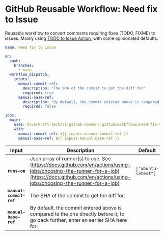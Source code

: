 <!-- start branding -->
<!-- end branding -->
<!-- start title -->

# GitHub Reusable Workflow: Need fix to Issue

<!-- end title -->
<!-- start badges -->
<!-- end badges -->
<!-- start description -->

Reusable workflow to convert comments requiring fixes (TODO, FIXME) to issues.
Mainly using [TODO to Issue Action](https://github.com/alstr/todo-to-issue-action), with some opinionated defaults.

<!-- end description -->
<!-- start contents -->
<!-- end contents -->
<!-- start usage -->

```yaml
name: Need fix to Issue

on:
  push:
    branches:
      - main
  workflow_dispatch:
    inputs:
      manual-commit-ref:
        description: "The SHA of the commit to get the diff for"
        required: true
      manual-base-ref:
        description: "By default, the commit entered above is compared to the one directly before it; to go back further, enter an earlier SHA here"
        required: false

jobs:
  main:
    uses: hoverkraft-tech/ci-github-common/.github/workflows/need-fix-to-issue.yml@0.11.0
    with:
      manual-commit-ref: ${{ inputs.manual-commit-ref }}
      manual-base-ref: ${{ inputs.manual-base-ref }}
```

<!-- end usage -->
<!-- start inputs -->

| **Input**                          | **Description**                                                                                                                                                                                | **Default**                    | **Required** |
| ---------------------------------- | ---------------------------------------------------------------------------------------------------------------------------------------------------------------------------------------------- | ------------------------------ | ------------ |
| **<code>runs-on</code>**           | Json array of runner(s) to use. See [https://docs.github.com/en/actions/using-jobs/choosing-the-runner-for-a-job](https://docs.github.com/en/actions/using-jobs/choosing-the-runner-for-a-job) | <code>["ubuntu-latest"]</code> | **false**    |
| **<code>manual-commit-ref</code>** | The SHA of the commit to get the diff for.                                                                                                                                                     | <code></code>                  | **false**    |
| **<code>manual-base-ref</code>**   | By default, the commit entered above is compared to the one directly before it; to go back further, enter an earlier SHA here for.                                                             | <code></code>                  | **false**    |

<!-- end inputs -->
<!-- start outputs -->
<!-- end outputs -->
<!-- start [.github/ghadocs/examples/] -->
<!-- end [.github/ghadocs/examples/] -->
